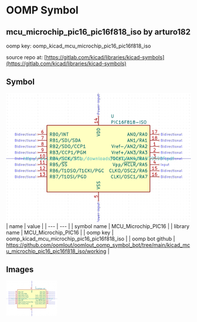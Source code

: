 # OOMP Symbol  
## mcu_microchip_pic16_pic16f818_iso  by arturo182  
  
oomp key: oomp_kicad_mcu_microchip_pic16_pic16f818_iso  
  
source repo at: [https://gitlab.com/kicad/libraries/kicad-symbols](https://gitlab.com/kicad/libraries/kicad-symbols)  
## Symbol  
  
[![working.png](working_600.png)](working.png)  
| name | value | 
| --- | --- | 
| symbol name | MCU_Microchip_PIC16 | 
| library name | MCU_Microchip_PIC16 | 
| oomp key | oomp_kicad_mcu_microchip_pic16_pic16f818_iso | 
| oomp bot github | https://github.com/oomlout/oomlout_oomp_symbol_bot/tree/main/kicad_mcu_microchip_pic16_pic16f818_iso/working | 
## Images  
  
[![working.png](working_140.png)](working.png)  
